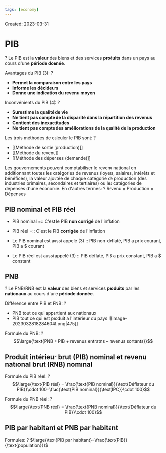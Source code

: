 ```yaml
---
tags: [economy] 
---
```

Created: 2023-03-31

# PIB
?
Le PIB est la **valeur** des biens et des services **produits** dans un pays au cours d'une **période donnée**.
<!--SR:!2023-04-09,4,190-->

Avantages du PIB (3):
?
- **Permet la comparaison entre les pays**
- **Informe les décideurs**
- **Donne une indication du revenu moyen**
<!--SR:!2023-04-18,12,230-->

Inconvénients du PIB (4):
?
- **Surestime la qualité de vie**
- **Ne tient pas compte de la disparité dans la répartition des revenus**
- **Contient des inexactitudes**
- **Ne tient pas compte des améliorations de la qualité de la production**
<!--SR:!2023-04-14,8,210-->

Les trois méthodes de calculer le PIB sont:
?
- [[Méthode de sortie (production)]]
- [[Méthode du revenu]]
- [[Méthode des dépenses (demande)]]
<!--SR:!2023-04-07,5,241-->

Les gouvernements peuvent comptabiliser le revenu national en additionnant toutes les catégories de revenus (loyers, salaires, intérêts et bénéfices), la valeur ajoutée de chaque catégorie de production (des industries primaires, secondaires et tertiaires) ou les catégories de dépenses d'une économie. En d'autres termes:
?
Revenu = Production = Dépenses
<!--SR:!2023-04-07,4,221-->

## PIB nominal et PIB réel
- PIB nominal =:: C'est le PIB **non corrigé** de l'inflation
<!--SR:!2023-04-08,4,201-->
- PIB réel =:: C'est le PIB **corrigée** de l'inflation
<!--SR:!2023-04-18,11,221-->

- Le PIB nominal est aussi appelé (3) :: PIB non-déflaté, PIB a prix courant, PIB a $ courant
<!--SR:!2023-04-08,6,241-->
- Le PIB réel est aussi appelé (3) :: PIB déflaté, PIB a prix constant, PIB a $ constant
<!--SR:!2023-04-07,4,221-->

## PNB 
?
Le PNB/RNB est la **valeur** des biens et services **produits** par les **nationaux** au cours d'une **période donnée**.
<!--SR:!2023-04-08,6,241-->

Différence entre PIB et PNB:
?
- PNB tout ce qui appartient aux nationaux
- PIB tout ce qui est produit a l'intérieur du pays
![[image-20230328182846041.png|475]]
<!--SR:!2023-04-10,9,250-->

Formule du PNB:
?
$$\large{\text{PNB = PIB + revenus entratns – revenus sortants}}$$
<!--SR:!2023-04-08,6,241-->

## Produit intérieur brut (PIB) nominal et revenu national brut (RNB) nominal

Formule du PIB réel:
?
$$\large{\text{PIB réel} = \frac{\text{PIB nominal}}{\text{Déflateur du PIB}}\cdot 100=\frac{\text{PIB nominal}}{\text{IPC}}\cdot 100}$$
<!--SR:!2023-04-07,4,221-->

Formule du PNB réel:
?
$$\large{\text{PNB réel} = \frac{\text{PNB nominal}}{\text{Déflateur du PIB}}\cdot 100}$$
<!--SR:!2023-04-07,4,221-->

## PIB par habitant et PNB par habitant
Formules:
?
$\large{\text{PIB par habitant}=\frac{\text{PIB}}{\text{population}}}$
<!--SR:!2023-04-10,8,256-->


